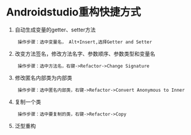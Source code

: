 # Androidstudio重构快捷方式

1. 自动生成变量的getter、setter方法
	
		操作步骤：选中变量名，	Alt+Insert,选择Getter and Setter

2. 改变方法签名，修改方法名字、参数顺序、参数类型和变量名
		
		操作步骤：选中方法名，右键->Refactor->Change Signature

3. 修改匿名内部类为内部类

		操作步骤：选中匿名内部类，右键->Refactor->Convert Anonymous to Inner 

4. 复制一个类

		操作步骤：选中要复制的类，右键->Refactor->Copy

5. 泛型重构